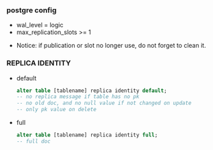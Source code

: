 ### postgre config
- wal_level = logic
- max_replication_slots >= 1
  
* Notice: if publication or slot no longer use, do not forget to clean it.


### REPLICA IDENTITY
- default
  ``` sql
  alter table [tablename] replica identity default;
  -- no replica message if table has no pk
  -- no old doc, and no null value if not changed on update
  -- only pk value on delete
  ```
- full
  ``` sql
  alter table [tablename] replica identity full;
  -- full doc
  ```
